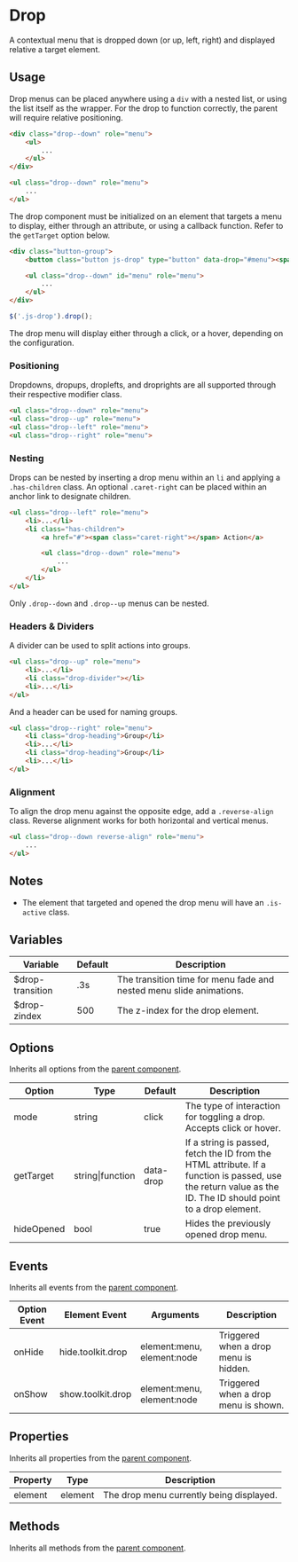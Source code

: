 # Drop #

A contextual menu that is dropped down (or up, left, right) and displayed relative a target element.

## Usage ##

Drop menus can be placed anywhere using a `div` with a nested list, or using the list itself as the wrapper.
For the drop to function correctly, the parent will require relative positioning.

```html
<div class="drop--down" role="menu">
    <ul>
        ...
    </ul>
</div>

<ul class="drop--down" role="menu">
    ...
</ul>
```

The drop component must be initialized on an element that targets a menu to display, either through
an attribute, or using a callback function. Refer to the `getTarget` option below.

```html
<div class="button-group">
    <button class="button js-drop" type="button" data-drop="#menu"><span class="caret-down"></span></button>

    <ul class="drop--down" id="menu" role="menu">
        ...
    </ul>
</div>
```

```javascript
$('.js-drop').drop();
```

The drop menu will display either through a click, or a hover, depending on the configuration.

### Positioning ###

Dropdowns, dropups, droplefts, and droprights are all supported through their respective modifier class.

```html
<ul class="drop--down" role="menu">
<ul class="drop--up" role="menu">
<ul class="drop--left" role="menu">
<ul class="drop--right" role="menu">
```

### Nesting ###

Drops can be nested by inserting a drop menu within an `li` and applying a `.has-children` class.
An optional `.caret-right` can be placed within an anchor link to designate children.

```html
<ul class="drop--left" role="menu">
    <li>...</li>
    <li class="has-children">
        <a href="#"><span class="caret-right"></span> Action</a>

        <ul class="drop--down" role="menu">
            ...
        </ul>
    </li>
</ul>
```

<div class="notice is-info">
    Only <code>.drop--down</code> and <code>.drop--up</code> menus can be nested.
</div>

### Headers & Dividers ###

A divider can be used to split actions into groups.

```html
<ul class="drop--up" role="menu">
    <li>...</li>
    <li class="drop-divider"></li>
    <li>...</li>
</ul>
```

And a header can be used for naming groups.

```html
<ul class="drop--right" role="menu">
    <li class="drop-heading">Group</li>
    <li>...</li>
    <li class="drop-heading">Group</li>
    <li>...</li>
</ul>
```

### Alignment ###

To align the drop menu against the opposite edge, add a `.reverse-align` class.
Reverse alignment works for both horizontal and vertical menus.

```html
<ul class="drop--down reverse-align" role="menu">
    ...
</ul>
```

## Notes ##

* The element that targeted and opened the drop menu will have an `.is-active` class.

## Variables ##

<table class="table is-striped data-table">
    <thead>
        <tr>
            <th>Variable</th>
            <th>Default</th>
            <th>Description</th>
        </tr>
    </thead>
    <tbody>
        <tr>
            <td>$drop-transition</td>
            <td>.3s</td>
            <td>The transition time for menu fade and nested menu slide animations.</td>
        </tr>
        <tr>
            <td>$drop-zindex</td>
            <td>500</td>
            <td>The z-index for the drop element.</td>
        </tr>
    </tbody>
</table>

## Options ##

Inherits all options from the [parent component](../development/js.md#options).

<table class="table is-striped data-table">
    <thead>
        <tr>
            <th>Option</th>
            <th>Type</th>
            <th>Default</th>
            <th>Description</th>
        </tr>
    </thead>
    <tbody>
        <tr>
            <td>mode</td>
            <td>string</td>
            <td>click</td>
            <td>
                The type of interaction for toggling a drop.
                Accepts click or hover.
            </td>
        </tr>
        <tr>
            <td>getTarget</td>
            <td>string|function</td>
            <td>data-drop</td>
            <td>
                If a string is passed, fetch the ID from the HTML attribute.
                If a function is passed, use the return value as the ID.
                The ID should point to a drop element.
            </td>
        </tr>
        <tr>
            <td>hideOpened</td>
            <td>bool</td>
            <td>true</td>
            <td>Hides the previously opened drop menu.</td>
        </tr>
    </tbody>
</table>

## Events ##

Inherits all events from the [parent component](../development/js.md#events).

<table class="table is-striped data-table">
    <thead>
        <tr>
            <th>Option Event</th>
            <th>Element Event</td>
            <th>Arguments</th>
            <th>Description</th>
        </tr>
    </thead>
    <tbody>
        <tr>
            <td>onHide</td>
            <td>hide.toolkit.drop</td>
            <td>element:menu, element:node</td>
            <td>Triggered when a drop menu is hidden.</td>
        </tr>
        <tr>
            <td>onShow</td>
            <td>show.toolkit.drop</td>
            <td>element:menu, element:node</td>
            <td>Triggered when a drop menu is shown.</td>
        </tr>
    </tbody>
</table>

## Properties ##

Inherits all properties from the [parent component](../development/js.md#properties).

<table class="table is-striped data-table">
    <thead>
        <tr>
            <th>Property</th>
            <th>Type</th>
            <th>Description</th>
        </tr>
    </thead>
    <tbody>
        <tr>
            <td>element</td>
            <td>element</td>
            <td>The drop menu currently being displayed.</td>
        </tr>
    </tbody>
</table>

## Methods ##

Inherits all methods from the [parent component](../development/js.md#methods).